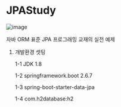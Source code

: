 # JPAStudy

![image](https://user-images.githubusercontent.com/84260096/176988541-90bdcd03-0ddf-4615-bbc1-883b72b7392f.png)

자바 ORM 표준 JPA 프로그래밍 교재의 실전 예제 


1. 개발환경 셋팅

    1-1 JDK 1.8
    
    1-2 springframework.boot 2.6.7
    
    1-3 spring-boot-starter-data-jpa
    
    1-4 com.h2database:h2

